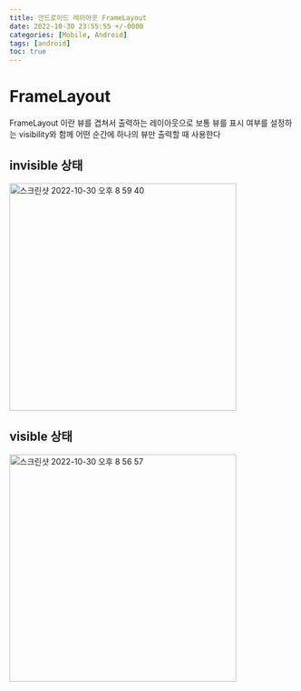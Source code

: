 ```yaml
---
title: 안드로이드 레이아웃 FrameLayout
date: 2022-10-30 23:55:55 +/-0000
categories: [Mobile, Android]
tags: [android]
toc: true
---
```


# FrameLayout 

FrameLayout 이란 뷰를 겹쳐서 출력하는 레이아웃으로 보통 뷰를 표시 여부를 설정하는 visibility와 함께 어떤 순간에 하나의 뷰만 출력할 때 사용한다

## invisible 상태

<img width="400" alt="스크린샷 2022-10-30 오후 8 59 40" src="https://user-images.githubusercontent.com/102157871/198877244-23fc74fe-b898-48d0-86d5-8e59d147cfcd.png">


## visible 상태

<img width="400" alt="스크린샷 2022-10-30 오후 8 56 57" src="https://user-images.githubusercontent.com/102157871/198877168-eb45515f-7640-4df5-b9e0-c6ecd29510f0.png">